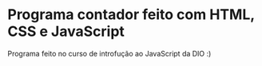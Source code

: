 # Programa contador feito com HTML, CSS e JavaScript

Programa feito no curso de introfução ao JavaScript da DIO :)
